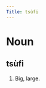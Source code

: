 ```yaml
---
Title: tsùfi
---
```


Noun
================================

tsùfi
----------------

1. Big, large.
